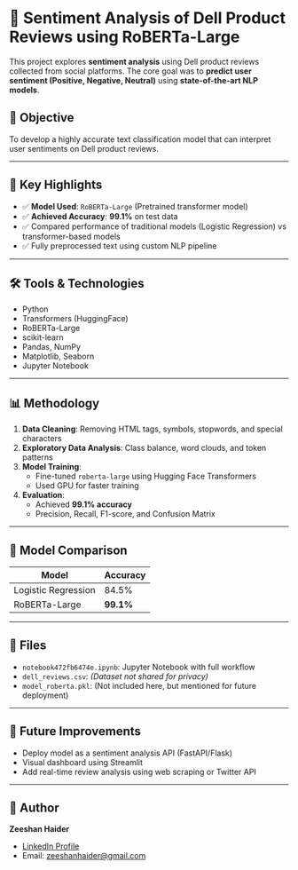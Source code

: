 # 💬 Sentiment Analysis of Dell Product Reviews using RoBERTa-Large

This project explores **sentiment analysis** using Dell product reviews collected from social platforms. The core goal was to **predict user sentiment (Positive, Negative, Neutral)** using **state-of-the-art NLP models**.

## 🎯 Objective
To develop a highly accurate text classification model that can interpret user sentiments on Dell product reviews.

---

## 📌 Key Highlights

- ✅ **Model Used**: `RoBERTa-Large` (Pretrained transformer model)
- ✅ **Achieved Accuracy**: **99.1%** on test data
- ✅ Compared performance of traditional models (Logistic Regression) vs transformer-based models
- ✅ Fully preprocessed text using custom NLP pipeline

---

## 🛠 Tools & Technologies

- Python  
- Transformers (HuggingFace)  
- RoBERTa-Large  
- scikit-learn  
- Pandas, NumPy  
- Matplotlib, Seaborn  
- Jupyter Notebook

---

## 📊 Methodology

1. **Data Cleaning**: Removing HTML tags, symbols, stopwords, and special characters
2. **Exploratory Data Analysis**: Class balance, word clouds, and token patterns
3. **Model Training**:
   - Fine-tuned `roberta-large` using Hugging Face Transformers
   - Used GPU for faster training
4. **Evaluation**:
   - Achieved **99.1% accuracy**
   - Precision, Recall, F1-score, and Confusion Matrix

---

## 🧠 Model Comparison

| Model              | Accuracy |
|-------------------|----------|
| Logistic Regression | 84.5%    |
| RoBERTa-Large       | **99.1%**    |

---

## 📂 Files

- `notebook472fb6474e.ipynb`: Jupyter Notebook with full workflow
- `dell_reviews.csv`: *(Dataset not shared for privacy)*
- `model_roberta.pkl`: (Not included here, but mentioned for future deployment)

---

## 🚀 Future Improvements

- Deploy model as a sentiment analysis API (FastAPI/Flask)
- Visual dashboard using Streamlit
- Add real-time review analysis using web scraping or Twitter API

---

## 📌 Author

**Zeeshan Haider**  
- [LinkedIn Profile](https://linkedin.com/in/zeeshan-haider)  
- Email: zeeshanhaider@gmail.com

